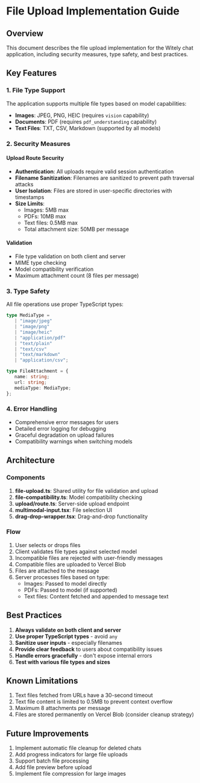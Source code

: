 # File Upload Implementation Guide

## Overview

This document describes the file upload implementation for the Witely chat application, including security measures, type safety, and best practices.

## Key Features

### 1. File Type Support

The application supports multiple file types based on model capabilities:

-  **Images**: JPEG, PNG, HEIC (requires `vision` capability)
-  **Documents**: PDF (requires `pdf_understanding` capability)
-  **Text Files**: TXT, CSV, Markdown (supported by all models)

### 2. Security Measures

#### Upload Route Security

-  **Authentication**: All uploads require valid session authentication
-  **Filename Sanitization**: Filenames are sanitized to prevent path traversal attacks
-  **User Isolation**: Files are stored in user-specific directories with timestamps
-  **Size Limits**:
   -  Images: 5MB max
   -  PDFs: 10MB max
   -  Text files: 0.5MB max
   -  Total attachment size: 50MB per message

#### Validation

-  File type validation on both client and server
-  MIME type checking
-  Model compatibility verification
-  Maximum attachment count (8 files per message)

### 3. Type Safety

All file operations use proper TypeScript types:

```typescript
type MediaType =
   | "image/jpeg"
   | "image/png"
   | "image/heic"
   | "application/pdf"
   | "text/plain"
   | "text/csv"
   | "text/markdown"
   | "application/csv";

type FileAttachment = {
   name: string;
   url: string;
   mediaType: MediaType;
};
```

### 4. Error Handling

-  Comprehensive error messages for users
-  Detailed error logging for debugging
-  Graceful degradation on upload failures
-  Compatibility warnings when switching models

## Architecture

### Components

1. **file-upload.ts**: Shared utility for file validation and upload
2. **file-compatibility.ts**: Model compatibility checking
3. **upload/route.ts**: Server-side upload endpoint
4. **multimodal-input.tsx**: File selection UI
5. **drag-drop-wrapper.tsx**: Drag-and-drop functionality

### Flow

1. User selects or drops files
2. Client validates file types against selected model
3. Incompatible files are rejected with user-friendly messages
4. Compatible files are uploaded to Vercel Blob
5. Files are attached to the message
6. Server processes files based on type:
   -  Images: Passed to model directly
   -  PDFs: Passed to model (if supported)
   -  Text files: Content fetched and appended to message text

## Best Practices

1. **Always validate on both client and server**
2. **Use proper TypeScript types** - avoid `any`
3. **Sanitize user inputs** - especially filenames
4. **Provide clear feedback** to users about compatibility issues
5. **Handle errors gracefully** - don't expose internal errors
6. **Test with various file types and sizes**

## Known Limitations

1. Text files fetched from URLs have a 30-second timeout
2. Text file content is limited to 0.5MB to prevent context overflow
3. Maximum 8 attachments per message
4. Files are stored permanently on Vercel Blob (consider cleanup strategy)

## Future Improvements

1. Implement automatic file cleanup for deleted chats
2. Add progress indicators for large file uploads
3. Support batch file processing
4. Add file preview before upload
5. Implement file compression for large images
